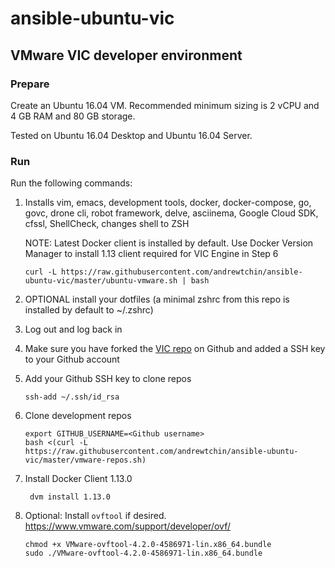 # ansible-ubuntu-vic

## VMware VIC developer environment

### Prepare

Create an Ubuntu 16.04 VM. Recommended minimum sizing is 2 vCPU and 4 GB RAM and 80 GB storage.

Tested on Ubuntu 16.04 Desktop and Ubuntu 16.04 Server.

### Run

Run the following commands:

1. Installs vim, emacs, development tools, docker, docker-compose, go, govc, drone cli, robot framework,
   delve, asciinema, Google Cloud SDK, cfssl, ShellCheck, changes shell to ZSH

   NOTE: Latest Docker client is installed by default. Use Docker Version Manager to install 1.13
   client required for VIC Engine in Step 6
   
   ```shell
   curl -L https://raw.githubusercontent.com/andrewtchin/ansible-ubuntu-vic/master/ubuntu-vmware.sh | bash
   ```

2. OPTIONAL install your dotfiles (a minimal zshrc from this repo is installed by default to ~/.zshrc)

3. Log out and log back in

4. Make sure you have forked the [VIC repo](https://github.com/vmware/vic) on Github and added a SSH
   key to your Github account

5. Add your Github SSH key to clone repos

   ```shell
   ssh-add ~/.ssh/id_rsa
   ```

6. Clone development repos

   ```shell
   export GITHUB_USERNAME=<Github username>
   bash <(curl -L https://raw.githubusercontent.com/andrewtchin/ansible-ubuntu-vic/master/vmware-repos.sh)
   ```

7. Install Docker Client 1.13.0

   ```shell
    dvm install 1.13.0
   ```

8. Optional: Install `ovftool` if desired. https://www.vmware.com/support/developer/ovf/

   ```shell
   chmod +x VMware-ovftool-4.2.0-4586971-lin.x86_64.bundle
   sudo ./VMware-ovftool-4.2.0-4586971-lin.x86_64.bundle 
   ```
